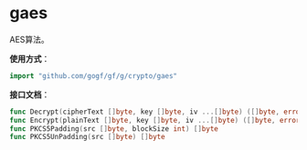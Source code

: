 # gaes
AES算法。

**使用方式**：
```go
import "github.com/gogf/gf/g/crypto/gaes"
```

**接口文档**：

```go
func Decrypt(cipherText []byte, key []byte, iv ...[]byte) ([]byte, error)
func Encrypt(plainText []byte, key []byte, iv ...[]byte) ([]byte, error)
func PKCS5Padding(src []byte, blockSize int) []byte
func PKCS5UnPadding(src []byte) []byte
```